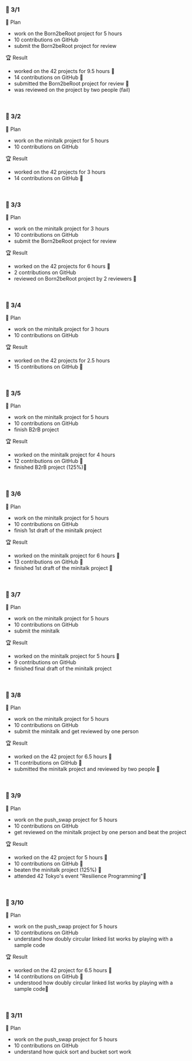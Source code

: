 <br><h3>:pushpin: 3/1</h3>
:dart: Plan

- work on the Born2beRoot project for 5 hours
- 10 contributions on GitHub
- submit the Born2beRoot project for review

:trophy: Result

- worked on the 42 projects for 9.5 hours :100:
- 14 contributions on GitHub :100:
- submitted the Born2beRoot project for review :100:
- was reviewed on the project by two people (fail)

<br><h3>:pushpin: 3/2</h3>
:dart: Plan

- work on the minitalk project for 5 hours
- 10 contributions on GitHub

:trophy: Result

- worked on the 42 projects for 3 hours 
- 14 contributions on GitHub :100:


<br><h3>:pushpin: 3/3</h3>
:dart: Plan

- work on the minitalk project for 3 hours
- 10 contributions on GitHub
- submit the Born2beRoot project for review

:trophy: Result

- worked on the 42 projects for 6 hours :100:
- 2 contributions on GitHub 
- reviewed on Born2beRoot project by 2 reviewers :100:


<br><h3>:pushpin: 3/4</h3>
:dart: Plan

- work on the minitalk project for 3 hours
- 10 contributions on GitHub

:trophy: Result

- worked on the 42 projects for 2.5 hours
- 15 contributions on GitHub :100:

<br><h3>:pushpin: 3/5</h3>
:dart: Plan

- work on the minitalk project for 5 hours
- 10 contributions on GitHub
- finish B2rB project


:trophy: Result

- worked on the minitalk project for 4 hours
- 12 contributions on GitHub :100:
- finished B2rB project (125%):100:

<br><h3>:pushpin: 3/6</h3>

:dart: Plan

- work on the minitalk project for 5 hours
- 10 contributions on GitHub
- finish 1st draft of the minitalk project

:trophy: Result

- worked on the minitalk project for 6 hours :100:
- 13 contributions on GitHub :100:
- finished 1st draft of the minitalk project :100:

<br><h3>:pushpin: 3/7</h3>
:dart: Plan

- work on the minitalk project for 5 hours
- 10 contributions on GitHub
- submit the minitalk

:trophy: Result

- worked on the minitalk project for 5 hours :100:
- 9 contributions on GitHub 
- finished final draft of the minitalk project 

<br><h3>:pushpin: 3/8</h3>
:dart: Plan

- work on the minitalk project for 5 hours
- 10 contributions on GitHub
- submit the minitalk and get reviewed by one person

:trophy: Result

- worked on the 42 project for 6.5 hours :100:
- 11 contributions on GitHub :100:
- submitted the minitalk project and reviewed by two people :100:

<br><h3>:pushpin: 3/9</h3>
:dart: Plan

- work on the push_swap project for 5 hours
- 10 contributions on GitHub
- get reviewed on the minitalk project by one person and beat the project

:trophy: Result

- worked on the 42 project for 5 hours :100:
- 10 contributions on GitHub :100:
- beaten the minitalk project (125%) :100:
- attended 42 Tokyo's event "Resilience Programming":100:

<br><h3>:pushpin: 3/10</h3>
:dart: Plan
- work on the push_swap project for 5 hours
- 10 contributions on GitHub
- understand how doubly circular linked list works by playing with a sample code

:trophy: Result

- worked on the 42 project for 6.5 hours :100:
- 14 contributions on GitHub :100:
- understood how doubly circular linked list works by playing with a sample code:100:

<br><h3>:pushpin: 3/11</h3>
:dart: Plan
- work on the push_swap project for 5 hours
- 10 contributions on GitHub
- understand how quick sort and bucket sort work

